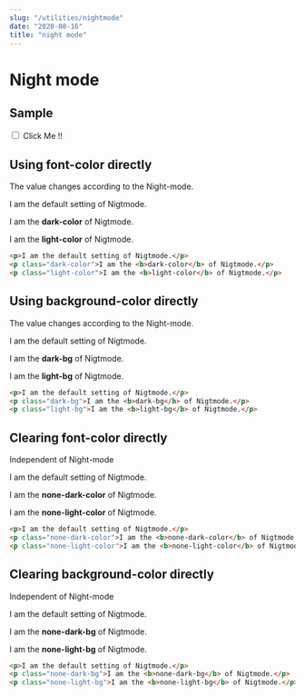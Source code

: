```yaml
---
slug: "/utilities/nightmode"
date: "2020-08-16"
title: "night mode"
---
```


# Night mode


## Sample
<input className="container_toggle" type="checkbox" id="switch" name="mode"/>
<label htmlFor="switch">Click Me !!</label>


## Using font-color directly
The value changes according to the Night-mode.
<div class="card">
<div class="card-body">
<p>I am the default setting of Nigtmode.</p>
<p class="dark-color">I am the <b>dark-color</b> of Nigtmode.</p>
<p class="light-color">I am the <b>light-color</b> of Nigtmode.</p>

```html
<p>I am the default setting of Nigtmode.</p>
<p class="dark-color">I am the <b>dark-color</b> of Nigtmode.</p>
<p class="light-color">I am the <b>light-color</b> of Nigtmode.</p>
```
</div>
</div>


## Using background-color directly
The value changes according to the Night-mode.
<div class="card">
<div class="card-body">
<p>I am the default setting of Nigtmode.</p>
<p class="dark-bg">I am the <b>dark-bg</b> of Nigtmode.</p>
<p class="light-bg">I am the <b>light-bg</b> of Nigtmode.</p>

```html
<p>I am the default setting of Nigtmode.</p>
<p class="dark-bg">I am the <b>dark-bg</b> of Nigtmode.</p>
<p class="light-bg">I am the <b>light-bg</b> of Nigtmode.</p>

```
</div>
</div>


## Clearing font-color directly
Independent of Night-mode
<div class="card">
<div class="card-body">
<p>I am the default setting of Nigtmode.</p>
<p class="none-dark-color">I am the <b>none-dark-color</b> of Nigtmode.</p>
<p class="none-light-color">I am the <b>none-light-color</b> of Nigtmode.</p>

```html
<p>I am the default setting of Nigtmode.</p>
<p class="none-dark-color">I am the <b>none-dark-color</b> of Nigtmode.</p>
<p class="none-light-color">I am the <b>none-light-color</b> of Nigtmode.</p>
```
</div>
</div>


## Clearing background-color directly
Independent of Night-mode
<div class="card">
<div class="card-body">
<p>I am the default setting of Nigtmode.</p>
<p class="none-dark-bg">I am the <b>none-dark-bg</b> of Nigtmode.</p>
<p class="none-light-bg">I am the <b>none-light-bg</b> of Nigtmode.</p>

```html
<p>I am the default setting of Nigtmode.</p>
<p class="none-dark-bg">I am the <b>none-dark-bg</b> of Nigtmode.</p>
<p class="none-light-bg">I am the <b>none-light-bg</b> of Nigtmode.</p>
```
</div>

